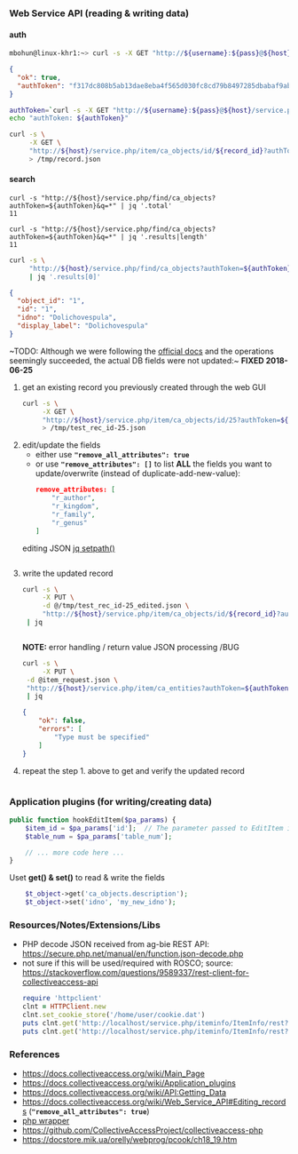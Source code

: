 ### Web Service API (reading & writing data)

#### auth
```BASH
mbohun@linux-khr1:~> curl -s -X GET "http://${username}:${pass}@${host}/service.php/auth/login" | jq
```
```JSON
{
  "ok": true,
  "authToken": "f317dc808b5ab13dae8eba4f565d030fc8cd79b8497285dbabaf9abe2e761c27"
}
```
```BASH
authToken=`curl -s -X GET "http://${username}:${pass}@${host}/service.php/auth/login" | jq -r '.authToken'`
echo "authToken: ${authToken}"

curl -s \
     -X GET \
     "http://${host}/service.php/item/ca_objects/id/${record_id}?authToken=${authToken}" \
     > /tmp/record.json
```

#### search
```
curl -s "http://${host}/service.php/find/ca_objects?authToken=${authToken}&q=*" | jq '.total'
11

curl -s "http://${host}/service.php/find/ca_objects?authToken=${authToken}&q=*" | jq '.results|length'
11

```
```BASH
curl -s \
     "http://${host}/service.php/find/ca_objects?authToken=${authToken}&q=*" \
     | jq '.results[0]'
```
```JSON
{
  "object_id": "1",
  "id": "1",
  "idno": "Dolichovespula",
  "display_label": "Dolichovespula"
}
```

~TODO: Although we were following the [official docs](https://docs.collectiveaccess.org/wiki/Web_Service_API#Editing_records) and the operations seemingly succeeded, the actual DB fields were not updated:~ **FIXED 2018-06-25**

1. get an existing record you previously created through the web GUI
   ```BASH
   curl -s \
        -X GET \
        "http://${host}/service.php/item/ca_objects/id/25?authToken=${authToken}&pretty=1&format=edit" \
        > /tmp/test_rec_id-25.json
   ```
2. edit/update the fields
   - either use **`"remove_all_attributes": true`**
   - or use **`"remove_attributes": []`** to list **ALL** the fields you want to update/overwrite (instead of duplicate-add-new-value):
     ```JSON
     remove_attributes: [
         "r_author",
         "r_kingdom",
         "r_family",
         "r_genus"
     ]
     ```
   editing JSON [jq setpath()](https://stedolan.github.io/jq/manual/#Builtinoperatorsandfunctions)
   ```
   
   ```
3. write the updated record
   ```BASH
   curl -s \
        -X PUT \
        -d @/tmp/test_rec_id-25_edited.json \
        "http://${host}/service.php/item/ca_objects/id/${record_id}?authToken=${authToken}" \
	| jq
   ```
   ```JSON
   
   ```
   **NOTE:** error handling / return value JSON processing /BUG
   ```BASH
   curl -s \
        -X PUT \
	-d @item_request.json \
	"http://${host}/service.php/item/ca_entities?authToken=${authToken}" \
	| jq
   ```
   ```JSON
   {
       "ok": false,
       "errors": [
           "Type must be specified"
       ]
   }
   ```
4. repeat the step 1. above to get and verify the updated record  
   ```
   ```
### Application plugins (for writing/creating data)

```php
public function hookEditItem($pa_params) {
	$item_id = $pa_params['id'];  // The parameter passed to EditItem is a key'ed array of values (see below for details)
	$table_num = $pa_params['table_num'];

	// ... more code here ...
}
```

Uset **get() & set()** to read & write the fields
```php
	$t_object->get('ca_objects.description');
	$t_object->set('idno', 'my_new_idno');
```

### Resources/Notes/Extensions/Libs
- PHP decode JSON received from ag-bie REST API: https://secure.php.net/manual/en/function.json-decode.php
- not sure if this will be used/required with ROSCO; source: https://stackoverflow.com/questions/9589337/rest-client-for-collectiveaccess-api
  ```ruby
  require 'httpclient'
  clnt = HTTPClient.new
  clnt.set_cookie_store('/home/user/cookie.dat')
  puts clnt.get('http://localhost/service.php/iteminfo/ItemInfo/rest?method=auth&username=administrator&password=12345').body
  puts clnt.get('http://localhost/service.php/iteminfo/ItemInfo/rest?method=getLabels&type=ca_objects&item_id=4&mode=all').body
  ```

### References
- https://docs.collectiveaccess.org/wiki/Main_Page
- https://docs.collectiveaccess.org/wiki/Application_plugins
- https://docs.collectiveaccess.org/wiki/API:Getting_Data
- https://docs.collectiveaccess.org/wiki/Web_Service_API#Editing_records (**`"remove_all_attributes": true`**)
- [php wrapper](https://github.com/stefankeidel/ca-service-wrapper)
- https://github.com/CollectiveAccessProject/collectiveaccess-php
- https://docstore.mik.ua/orelly/webprog/pcook/ch18_19.htm